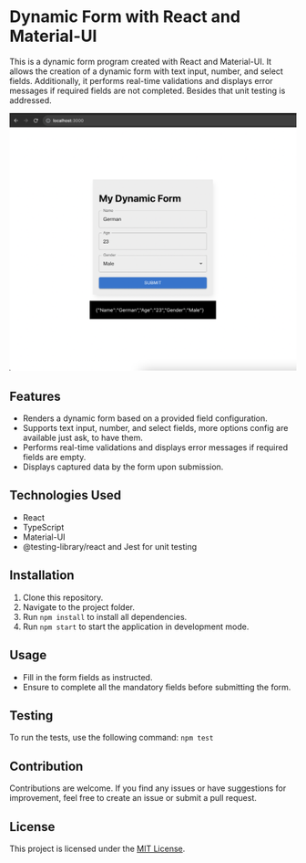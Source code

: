 # Dynamic Form with React and Material-UI

This is a dynamic form program created with React and Material-UI. It allows the creation of a dynamic form with text input, number, and select fields. Additionally, it performs real-time validations and displays error messages if required fields are not completed. Besides that unit testing is addressed.

![Image](sample.png)

## Features

- Renders a dynamic form based on a provided field configuration.
- Supports text input, number, and select fields, more options config are available just ask, to have them.
- Performs real-time validations and displays error messages if required fields are empty.
- Displays captured data by the form upon submission.

## Technologies Used

- React
- TypeScript
- Material-UI
- @testing-library/react and Jest for unit testing

## Installation

1. Clone this repository.
2. Navigate to the project folder.
3. Run `npm install` to install all dependencies.
4. Run `npm start` to start the application in development mode.

## Usage

- Fill in the form fields as instructed.
- Ensure to complete all the mandatory fields before submitting the form.

## Testing

To run the tests, use the following command:
`npm test`


## Contribution

Contributions are welcome. If you find any issues or have suggestions for improvement, feel free to create an issue or submit a pull request.

## License

This project is licensed under the [MIT License](https://opensource.org/licenses/MIT).

